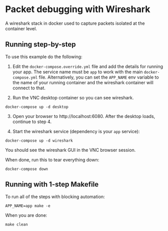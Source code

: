 # Packet debugging with Wireshark

A wireshark stack in docker used to capture packets isolated at the container level.

## Running step-by-step

To use this example do the following:

1. Edit the `docker-compose.override.yml` file and add the details for running your app. The service name must be `app` to work with the main `docker-compose.yml` file. Alternatively, you can set the `APP_NAME` env variable to the name of your running container and the wireshark container will connect to that.

2. Run the VNC desktop container so you can see wireshark.

```
docker-compose up -d desktop
```

3. Open your browser to http://localhost:6080. After the desktop loads, continue to step 4.

4. Start the wireshark service (dependency is your `app` service):

```
docker-compose up -d wireshark
```

You should see the wireshark GUI in the VNC browser session.

When done, run this to tear everything down:

```
docker-compose down
```

## Running with 1-step Makefile

To run all of the steps with blocking automation:

```
APP_NAME=app make -e
```

When you are done:

```
make clean
```
